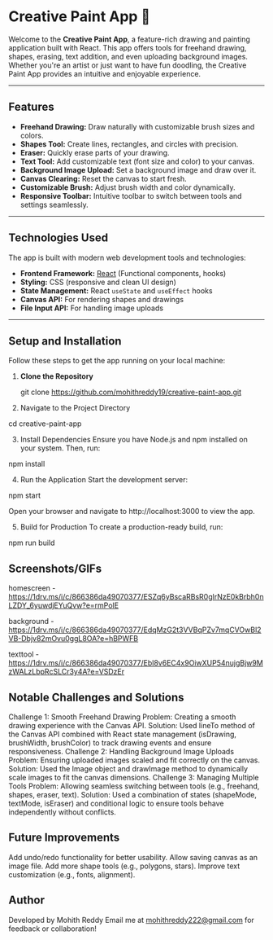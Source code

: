 # Creative Paint App 🎨

Welcome to the **Creative Paint App**, a feature-rich drawing and painting application built with React. This app offers tools for freehand drawing, shapes, erasing, text addition, and even uploading background images. Whether you're an artist or just want to have fun doodling, the Creative Paint App provides an intuitive and enjoyable experience.

---

## **Features**

- **Freehand Drawing:** Draw naturally with customizable brush sizes and colors.
- **Shapes Tool:** Create lines, rectangles, and circles with precision.
- **Eraser:** Quickly erase parts of your drawing.
- **Text Tool:** Add customizable text (font size and color) to your canvas.
- **Background Image Upload:** Set a background image and draw over it.
- **Canvas Clearing:** Reset the canvas to start fresh.
- **Customizable Brush:** Adjust brush width and color dynamically.
- **Responsive Toolbar:** Intuitive toolbar to switch between tools and settings seamlessly.

---

## **Technologies Used**

The app is built with modern web development tools and technologies:
- **Frontend Framework:** [React](https://reactjs.org/) (Functional components, hooks)
- **Styling:** CSS (responsive and clean UI design)
- **State Management:** React `useState` and `useEffect` hooks
- **Canvas API:** For rendering shapes and drawings
- **File Input API:** For handling image uploads

---

## **Setup and Installation**

Follow these steps to get the app running on your local machine:

1. **Clone the Repository**
   
   git clone https://github.com/mohithreddy19/creative-paint-app.git

2. Navigate to the Project Directory

cd creative-paint-app

3. Install Dependencies Ensure you have Node.js and npm installed on your system. Then, run:

npm install

4. Run the Application Start the development server:

npm start

Open your browser and navigate to http://localhost:3000 to view the app.

5. Build for Production To create a production-ready build, run:

npm run build

## Screenshots/GIFs

homescreen - https://1drv.ms/i/c/866386da49070377/ESZq6yBscaRBsR0glrNzE0kBrbh0nLZDY_6yuwdjEYuQvw?e=rmPolE

background - https://1drv.ms/i/c/866386da49070377/EdqMzG2t3VVBqPZv7mqCVOwBl2VB-Dbjv82mOvu0ggL8OA?e=hBPWFB

texttool - https://1drv.ms/i/c/866386da49070377/Ebl8v6EC4x9OiwXUP54nujgBjw9MzWALzLbpRcSLCr3y4A?e=VSDzEr

## Notable Challenges and Solutions

Challenge 1: Smooth Freehand Drawing
Problem: Creating a smooth drawing experience with the Canvas API.
Solution: Used lineTo method of the Canvas API combined with React state management (isDrawing, brushWidth, brushColor) to track drawing events and ensure responsiveness.
Challenge 2: Handling Background Image Uploads
Problem: Ensuring uploaded images scaled and fit correctly on the canvas.
Solution: Used the Image object and drawImage method to dynamically scale images to fit the canvas dimensions.
Challenge 3: Managing Multiple Tools
Problem: Allowing seamless switching between tools (e.g., freehand, shapes, eraser, text).
Solution: Used a combination of states (shapeMode, textMode, isEraser) and conditional logic to ensure tools behave independently without conflicts.


## Future Improvements
Add undo/redo functionality for better usability.
Allow saving canvas as an image file.
Add more shape tools (e.g., polygons, stars).
Improve text customization (e.g., fonts, alignment).

## Author
Developed by Mohith Reddy
Email me at mohithreddy222@gmail.com for feedback or collaboration!


